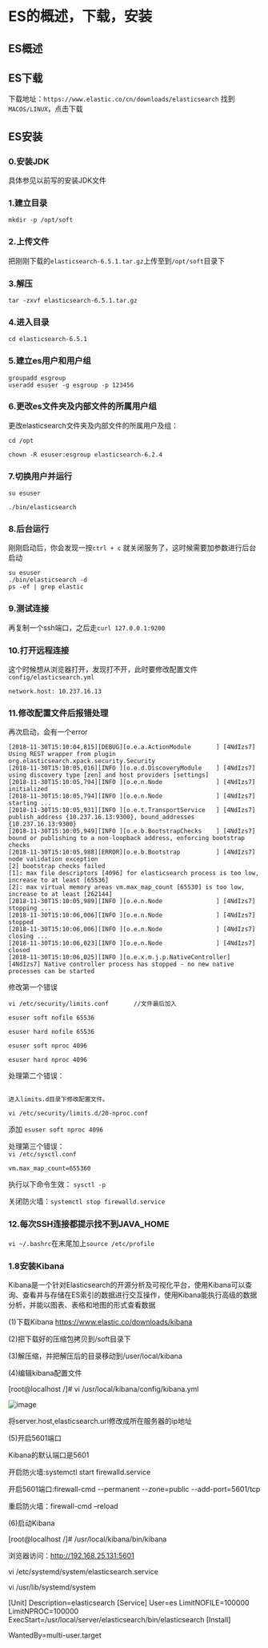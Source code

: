 # ES的概述，下载，安装

## ES概述

## ES下载
下载地址：`https://www.elastic.co/cn/downloads/elasticsearch`
找到`MACOS/LINUX`，点击下载

## ES安装

### 0.安装JDK
具体参见以前写的安装JDK文件

### 1.建立目录
`mkdir -p /opt/soft`

### 2.上传文件
把刚刚下载的`elasticsearch-6.5.1.tar.gz`上传至到`/opt/soft`目录下

### 3.解压
`tar -zxvf elasticsearch-6.5.1.tar.gz`

### 4.进入目录 
`cd elasticsearch-6.5.1`

### 5.建立es用户和用户组

```shell
groupadd esgroup
useradd esuser -g esgroup -p 123456
```
### 6.更改es文件夹及内部文件的所属用户组

更改elasticsearch文件夹及内部文件的所属用户及组：
```shell
cd /opt

chown -R esuser:esgroup elasticsearch-6.2.4
```

### 7.切换用户并运行

```shell
su esuser

./bin/elasticsearch
```

### 8.后台运行
刚刚启动后，你会发现一按`ctrl + c` 就关闭服务了，这时候需要加参数进行后台启动

```shell
su esuser
./bin/elasticsearch -d
ps -ef | grep elastic
```

### 9.测试连接
再复制一个ssh端口，之后走`curl 127.0.0.1:9200`

### 10.打开远程连接
这个时候想从浏览器打开，发现打不开，此时要修改配置文件`config/elasticsearch.yml`
```shell
network.host: 10.237.16.13
```
### 11.修改配置文件后报错处理
再次启动，会有一个error
``` shell
[2018-11-30T15:10:04,815][DEBUG][o.e.a.ActionModule       ] [4NdIzs7] Using REST wrapper from plugin org.elasticsearch.xpack.security.Security
[2018-11-30T15:10:05,016][INFO ][o.e.d.DiscoveryModule    ] [4NdIzs7] using discovery type [zen] and host providers [settings]
[2018-11-30T15:10:05,794][INFO ][o.e.n.Node               ] [4NdIzs7] initialized
[2018-11-30T15:10:05,794][INFO ][o.e.n.Node               ] [4NdIzs7] starting ...
[2018-11-30T15:10:05,931][INFO ][o.e.t.TransportService   ] [4NdIzs7] publish_address {10.237.16.13:9300}, bound_addresses {10.237.16.13:9300}
[2018-11-30T15:10:05,949][INFO ][o.e.b.BootstrapChecks    ] [4NdIzs7] bound or publishing to a non-loopback address, enforcing bootstrap checks
[2018-11-30T15:10:05,988][ERROR][o.e.b.Bootstrap          ] [4NdIzs7] node validation exception
[2] bootstrap checks failed
[1]: max file descriptors [4096] for elasticsearch process is too low, increase to at least [65536]
[2]: max virtual memory areas vm.max_map_count [65530] is too low, increase to at least [262144]
[2018-11-30T15:10:05,989][INFO ][o.e.n.Node               ] [4NdIzs7] stopping ...
[2018-11-30T15:10:06,006][INFO ][o.e.n.Node               ] [4NdIzs7] stopped
[2018-11-30T15:10:06,006][INFO ][o.e.n.Node               ] [4NdIzs7] closing ...
[2018-11-30T15:10:06,023][INFO ][o.e.n.Node               ] [4NdIzs7] closed
[2018-11-30T15:10:06,025][INFO ][o.e.x.m.j.p.NativeController] [4NdIzs7] Native controller process has stopped - no new native processes can be started

```

修改第一个错误
```
vi /etc/security/limits.conf       //文件最后加入

esuser soft nofile 65536

esuser hard nofile 65536

esuser soft nproc 4096

esuser hard nproc 4096
```
处理第二个错误：
```

进入limits.d目录下修改配置文件。

vi /etc/security/limits.d/20-nproc.conf
```
添加 `esuser soft nproc 4096`

处理第三个错误：
​    
`vi /etc/sysctl.conf`
```
vm.max_map_count=655360
```

执行以下命令生效：
`sysctl -p`

关闭防火墙：`systemctl stop firewalld.service`


### 12.每次SSH连接都提示找不到JAVA_HOME
`vi ~/.bashrc`在末尾加上`source /etc/profile`



### 1.8安装Kibana
Kibana是一个针对Elasticsearch的开源分析及可视化平台，使用Kibana可以查询、查看并与存储在ES索引的数据进行交互操作，使用Kibana能执行高级的数据分析，并能以图表、表格和地图的形式查看数据

(1)下载Kibana
https://www.elastic.co/downloads/kibana

(2)把下载好的压缩包拷贝到/soft目录下

(3)解压缩，并把解压后的目录移动到/user/local/kibana

(4)编辑kibana配置文件

[root@localhost /]# vi /usr/local/kibana/config/kibana.yml

![image](https://images2017.cnblogs.com/blog/210978/201708/210978-20170805113725272-708617928.png)

将server.host,elasticsearch.url修改成所在服务器的ip地址

(5)开启5601端口

Kibana的默认端口是5601

开启防火墙:systemctl start firewalld.service

开启5601端口:firewall-cmd --permanent --zone=public --add-port=5601/tcp

重启防火墙：firewall-cmd –reload

(6)启动Kibana

[root@localhost /]# /usr/local/kibana/bin/kibana

浏览器访问：http://192.168.25.131:5601



vi /etc/systemd/system/elasticsearch.service

vi /usr/lib/systemd/system

[Unit]
Description=elasticsearch
[Service]
User=es
LimitNOFILE=100000
LimitNPROC=100000
ExecStart=/usr/local/server/elasticsearch/bin/elasticsearch
[Install]

WantedBy=multi-user.target
